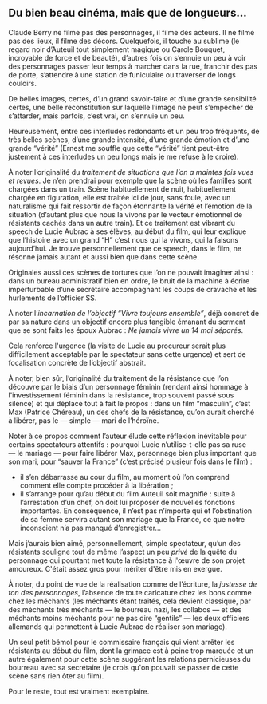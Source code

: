 ## Du bien beau cinéma, mais que de longueurs…

Claude Berry ne filme pas des personnages, il filme des acteurs. Il ne filme pas des lieux, il filme des décors. Quelquefois, il touche au sublime (le regard noir d’<acteur>Auteuil</acteur> tout simplement magique ou <acteur>Carole Bouquet</acteur>, incroyable de force et de beauté), d’autres fois on s’ennuie un peu à voir des personnages passer leur temps à marcher dans la rue, franchir des pas de porte, s’attendre à une station de funiculaire ou traverser de longs couloirs.

De belles images, certes, d’un grand savoir-faire et d’une grande sensibilité certes, une belle reconstitution sur laquelle l’image ne peut s’empêcher de s’attarder, mais parfois, c’est vrai, on s’ennuie un peu.

Heureusement, entre ces interludes redondants et un peu trop fréquents, de très belles scènes, d’une grande intensité, d’une grande émotion et d’une grande “vérité” (Ernest me souffle que cette “vérité” tient peut-être justement à ces interludes un peu longs mais je me refuse à le croire).

À noter l’originalité du <em>traitement de situations que l’on a maintes fois vues et revues</em>. Je n’en prendrai pour exemple que la scène où les familles sont chargées dans un train. Scène habituellement de nuit, habituellement chargée en figuration, elle est traitée ici de jour, sans foule, avec un naturalisme qui fait ressortir de façon étonnante la vérité et l’émotion de la situation (d’autant plus que nous la vivons par le vecteur émotionnel de résistants cachés dans un autre train). Et ce traitement est vibrant du speech de <personnage>Lucie Aubrac</personnage> à ses élèves, au début du film, qui leur explique que l’histoire avec un grand “H” c’est nous qui la vivons, qui la faisons aujourd’hui. Je trouve personnellement que ce speech, dans le film, ne résonne jamais autant et aussi bien que dans cette scène.

Originales aussi ces scènes de tortures que l’on ne pouvait imaginer ainsi : dans un bureau administratif bien en ordre, le bruit de la machine à écrire imperturbable d’une secrétaire accompagnant les coups de cravache et les hurlements de l’officier SS.

À noter l’<em>incarnation de l’objectif “Vivre toujours ensemble”</em>, déjà concret de par sa nature dans un objectif encore plus tangible émanant du serment que se sont faits les époux Aubrac : <em>Ne jamais vivre un 14 mai séparés</em>.

Cela renforce l'urgence (la visite de Lucie au procureur serait plus difficilement acceptable par le spectateur sans cette urgence) et sert de focalisation concrète de l’objectif abstrait.

À noter, bien sûr, l’originalité du traitement de la résistance que l’on découvre par le biais d’un personnage féminin (rendant ainsi hommage à l'investissement féminin dans la résistance, trop souvent passé sous silence) et qui déplace tout à fait le propos : dans un film “masculin”, c’est <personnage>Max</personnage> (<acteur>Patrice Chéreau</acteur>), un des chefs de la résistance, qu’on aurait cherché à libérer, pas le — simple — mari de l’héroïne.

Noter à ce propos comment l’auteur élude cette réflexion inévitable pour certains spectateurs attentifs : pourquoi Lucie n’utilise-t-elle pas sa ruse — le mariage — pour faire libérer Max, personnage bien plus important que son mari, pour “sauver la France” (c’est précisé plusieur fois dans le film) :
* il s’en débarrasse au cour du film, au moment où l’on comprend comment elle compte procéder à la libération ;
* il s’arrange pour qu’au début du film Auteuil soit magnifié : suite à l’arrestation d’un chef, on doit lui proposer de nouvelles fonctions importantes. En conséquence, il n’est pas n’importe qui et l’obstination de sa femme servira autant son mariage que la France, ce que notre inconscient n’a pas manqué d’enregistrer…

Mais j’aurais bien aimé, personnellement, simple spectateur, qu’un des résistants souligne tout de même l’aspect un peu <em>privé</em> de la quête du personnage qui pourtant met toute la résistance à l'œuvre de son projet amoureux. C'était assez gros pour mériter d'être mis en exergue.

À noter, du point de vue de la réalisation comme de l’écriture, la <em>justesse de ton des personnages</em>, l’absence de toute caricature chez les bons comme chez les méchants (les méchants étant traités, cela devient classique, par des méchants très méchants — le bourreau nazi, les collabos — et des méchants moins méchants pour ne pas dire “gentils” — les deux officiers allemands qui permettent à Lucie Aubrac de réaliser son mariage).

Un seul petit bémol pour <personnage>le commissaire français</personnage> qui vient arrêter les résistants au début du film, dont la grimace est à peine trop marquée et un autre également pour cette scène suggérant les relations pernicieuses du bourreau avec sa secrétaire (je crois qu'on pouvait se passer de cette scène sans rien ôter au film).

Pour le reste, tout est vraiment exemplaire.
